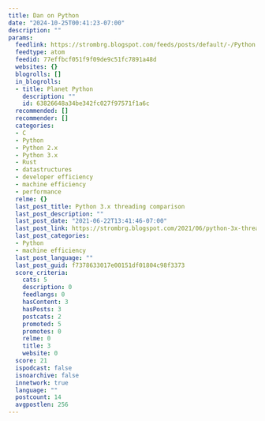 ```yaml
---
title: Dan on Python
date: "2024-10-25T00:41:23-07:00"
description: ""
params:
  feedlink: https://strombrg.blogspot.com/feeds/posts/default/-/Python
  feedtype: atom
  feedid: 77effbcf051f9f09de9c51fc7891a48d
  websites: {}
  blogrolls: []
  in_blogrolls:
  - title: Planet Python
    description: ""
    id: 63826648a34be342fc027f97571f1a6c
  recommended: []
  recommender: []
  categories:
  - C
  - Python
  - Python 2.x
  - Python 3.x
  - Rust
  - datastructures
  - developer efficiency
  - machine efficiency
  - performance
  relme: {}
  last_post_title: Python 3.x threading comparison
  last_post_description: ""
  last_post_date: "2021-06-22T13:41:46-07:00"
  last_post_link: https://strombrg.blogspot.com/2021/06/python-3x-threading-comparison.html
  last_post_categories:
  - Python
  - machine efficiency
  last_post_language: ""
  last_post_guid: f7378633017e00151df01804c98f3373
  score_criteria:
    cats: 5
    description: 0
    feedlangs: 0
    hasContent: 3
    hasPosts: 3
    postcats: 2
    promoted: 5
    promotes: 0
    relme: 0
    title: 3
    website: 0
  score: 21
  ispodcast: false
  isnoarchive: false
  innetwork: true
  language: ""
  postcount: 14
  avgpostlen: 256
---
```

